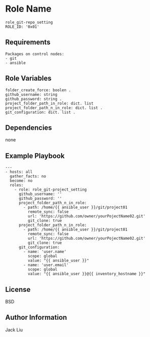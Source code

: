 Role Name
=========
```
role_git-repo_setting
ROLE_ID: '0x01'
```
Requirements
------------
```
Packages on control nodes:
- git 
- ansible
```

Role Variables
--------------
```
folder_create_force: boolen . 
github_username: string  
github_password: string . 
project_folder_path_in_role: dict. list  
project_folder_path_n_in_role: dict. list . 
git_configuration: dict. list . 

```
Dependencies
------------

none

Example Playbook
----------------
```    
---
- hosts: all
  gather_facts: no
  become: no
  roles:
    - role: role_git-project_setting
      github_username: ''
      github_password: ''
      project_folder_path_n_in_role:
        - path: /home/{{ ansible_user }}/git/project01
          remote_sync: false
          url: 'https://github.com/owner/yourPojectName02.git' 
          git_clone: true
      project_folder_path_n_in_role:
        - path: /home/{{ ansible_user }}/git/project01
          remote_sync: false
          url: 'https://github.com/owner/yourPojectName02.git' 
          git_clone: true
      git_configuration:
        - name: 'user.name'
          scope: global
          value: "{{ ansible_user }}"
        - name: 'user.email'
          scope: global
          value: "{{ ansible_user }}@{{ inventory_hostname }}"
```        
License
-------

BSD

Author Information
------------------

Jack Liu
